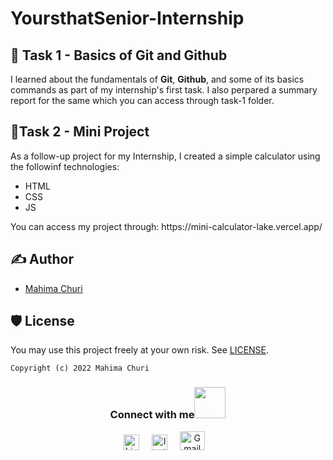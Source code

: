 # YoursthatSenior-Internship

## 📖 Task 1 - Basics of Git and Github

I learned about the fundamentals of <b>Git</b>, <b>Github</b>, and some of its basics commands as part of my internship's first task. I also perpared a summary report for the same which you can access through task-1 folder.

## 📱Task 2 - Mini Project

As a follow-up project for my Internship, I created a simple calculator using the followinf technologies:
<ul>
  <li>HTML</li>
  <li>CSS</li>
  <li>JS</li>
</ul>
You can access my project through: https://mini-calculator-lake.vercel.app/



## ✍ Author

- [Mahima Churi](https://github.com/Mahitej28)


## 🛡 License

You may use this project freely at your own risk. See [LICENSE](https://choosealicense.com/licenses/mit/).

    Copyright (c) 2022 Mahima Churi



<div align="center">
<h3> Connect with me<a href="https://gifyu.com/image/Zy2f"><img src="https://github.com/milaan9/milaan9/blob/main/Handshake.gif" width="50px"></a>
</h3> 
<p align="center">
    <a href="https://www.linkedin.com/in/mahimachuri" target="_blank"><img alt="LinkedIn" width="25px" src="https://cdn-icons-png.flaticon.com/512/3536/3536505.png"></a> &nbsp&nbsp&nbsp
    <a href="https://www.instagram.com/infoelegant10" target="_blank"><img alt="Instagram" width="25px" src="https://cdn-icons-png.flaticon.com/512/1384/1384063.png"></a> &nbsp&nbsp&nbsp
     <a href="mailto:mahimachuri.28@gmail.com" target="_blank"><img alt="Gmail" width="40px" height="30px" src="https://github.com/TheDudeThatCode/TheDudeThatCode/blob/master/Assets/Gmail.svg"></a>&nbsp&nbsp&nbsp
   </p>




